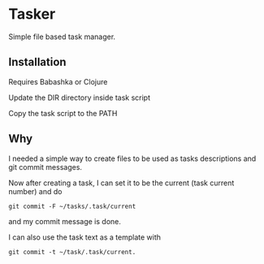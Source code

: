 # Tasker

Simple file based task manager. 

## Installation

Requires Babashka or Clojure

Update the DIR directory inside task script 

Copy the task script to the PATH


## Why

I needed a simple way to create files to be used as tasks descriptions and git commit messages.


Now after creating a task, I can set it to be the current (task current number) and do 
    
    git commit -F ~/tasks/.task/current

and my commit message is done. 


I can also use the task text as a template with 

    git commit -t ~/task/.task/current.

